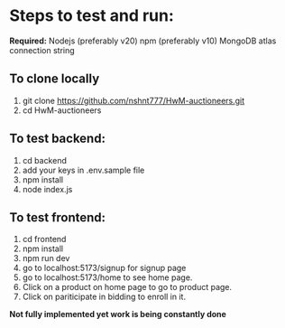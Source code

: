 # Steps to test and run:

**Required:** 
    Nodejs (preferably v20)
    npm (preferably v10)
    MongoDB atlas connection string


## To clone locally
1. git clone https://github.com/nshnt777/HwM-auctioneers.git
2. cd HwM-auctioneers
   
## To test backend:
1. cd backend
2. add your keys in .env.sample file
3. npm install
4. node index.js


## To test frontend:
1. cd frontend
2. npm install
3. npm run dev
4. go to localhost:5173/signup for signup page
5. go to localhost:5173/home to see home page.
6. Click on a product on home page to go to product page.
7. Click on pariticipate in bidding to enroll in it.


**Not fully implemented yet work is being constantly done**
